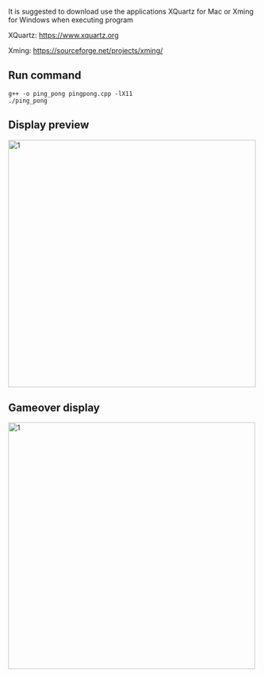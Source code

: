 
It is suggested to download use the applications XQuartz for Mac or Xming for Windows when executing program

XQuartz: https://www.xquartz.org

Xming: https://sourceforge.net/projects/xming/

## Run command
```
g++ -o ping_pong pingpong.cpp -lX11
./ping_pong
```
## Display preview 
<img width="499" alt="1" src="https://github.com/rileybez/CMPS-3350-Lab-5/assets/92348180/9f95b9f9-4514-47a1-bdf4-e7ca5e110658">

## Gameover display
<img width="498" alt="1" src="https://github.com/rileybez/CMPS-3350-Lab-5/assets/92348180/27e7ed5a-7aae-44ee-9f1e-aeee007d510c">
